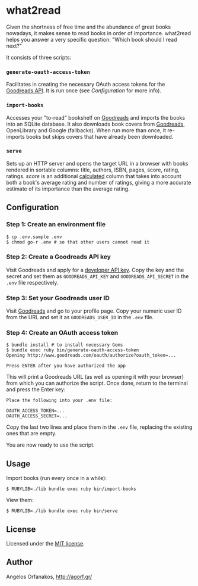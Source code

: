 # what2read

Given the shortness of free time and the abundance of great books nowadays, it
makes sense to read books in order of importance. what2read helps you answer a
very specific question: "Which book should I read next?"

It consists of three scripts:

### `generate-oauth-access-token`

Facilitates in creating the necessary OAuth access tokens for the [Goodreads
API][API]. It is run once (see _Configuration_ for more info).

### `import-books`

Accesses your "to-read" bookshelf on [Goodreads][] and imports the books into an
SQLite database. It also downloads book covers from [Goodreads][], OpenLibrary
and Google (fallbacks). When run more than once, it re-imports books but skips
covers that have already been downloaded.

### `serve`

Sets up an HTTP server and opens the target URL in a browser with books rendered
in sortable columns: title, authors, ISBN, pages, score, rating, ratings.
_score_ is an additional [calculated][score] column that takes into account both
a book's average rating and number of ratings, giving a more accurate estimate
of its importance than the average rating.

## Configuration

### Step 1: Create an environment file

    $ cp .env.sample .env
    $ chmod go-r .env # so that other users cannot read it

### Step 2: Create a Goodreads API key

Visit Goodreads and apply for a [developer API key][key]. Copy the key and the
secret and set them as `GOODREADS_API_KEY` and `GOODREADS_API_SECRET` in the
`.env` file respectively.

### Step 3: Set your Goodreads user ID

Visit [Goodreads][] and go to your profile page. Copy your numeric user ID from
the URL and set it as `GOODREADS_USER_ID` in the `.env` file.

### Step 4: Create an OAuth access token

    $ bundle install # to install necessary Gems
    $ bundle exec ruby bin/generate-oauth-access-token
    Opening http://www.goodreads.com/oauth/authorize?oauth_token=...

    Press ENTER after you have authorized the app

This will print a Goodreads URL (as well as opening it with your browser) from
which you can authorize the script. Once done, return to the terminal and press
the Enter key:

    Place the following into your .env file:

    OAUTH_ACCESS_TOKEN=...
    OAUTH_ACCESS_SECRET=...

Copy the last two lines and place them in the `.env` file, replacing the
existing ones that are empty.

You are now ready to use the script.

## Usage

Import books (run every once in a while):

    $ RUBYLIB=./lib bundle exec ruby bin/import-books

View them:

    $ RUBYLIB=./lib bundle exec ruby bin/serve

## License

Licensed under the [MIT license][].

## Author

Angelos Orfanakos, http://agorf.gr/

[Goodreads]: https://www.goodreads.com/
[API]: https://www.goodreads.com/api
[score]: http://stackoverflow.com/a/2134629
[key]: https://www.goodreads.com/api/keys
[MIT license]: https://github.com/agorf/what2read/blob/master/LICENSE.txt

